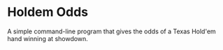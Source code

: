 Holdem Odds
===========

A simple command-line program that gives the odds of a Texas Hold'em
hand winning at showdown.
